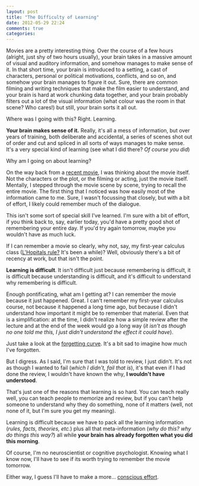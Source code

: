 ```yaml
---
layout: post
title: "The Difficulty of Learning"
date: 2012-05-29 22:24
comments: true
categories: 
---
```

Movies are a pretty interesting thing. Over the course of a few hours (alright, just shy of two hours usually), your brain takes in a massive amount of visual and auditory information, and somehow manages to make sense of it. In that short time, your brain is introduced to a setting, a cast of characters, personal or political motivations, conflicts, and so on, and somehow your brain manages to figure it out. Sure, there are common filming and writing techniques that make the film easier to understand, and your brain is hard at work chunking data together, and your brain probably filters out a lot of the visual information (what colour was the room in that scene? Who cares!) but still, your brain sorts it all out.

Where was I going with this? Right. Learning.

**Your brain makes sense of it.** Really, it's all a mess of information, but over years of training, both deliberate and accidental, a series of scenes shot out of order and cut and spliced in all sorts of ways manages to make sense. It's a very special kind of learning (see what I did there? *Of course you did*)

Why am I going on about learning?

On the way back from a [recent movie][MIB3], I was thinking about the movie itself. Not the characters or the plot, or the filming or acting, just the movie itself. Mentally, I stepped through the movie scene by scene, trying to recall the entire movie. The first thing that I noticed was how easily most of the information came to me. Sure, I wasn't focussing that closely, but with a bit of effort, I likely could remember much of the dialogue.

This isn't some sort of special skill I've learned. I'm sure with a bit of effort, if you think back to, say, earlier today, you'd have a pretty good shot of remembering your entire day. If you'd try again tomorrow, maybe you wouldn't have as much luck.

If I can remember a movie so clearly, why not, say, my first-year calculus class ([L'Hopitals rule?][LHopital] It's been a while)? Well, obviously there's a bit of recency at work, but that isn't the point.

**Learning is difficult**. It isn't difficult just because remembering is difficult, it is difficult because understanding is difficult, and it's difficult to understand why remembering is difficult.

Enough pontificating, what am I getting at? I can remember the movie because it just happened. Great. I can't remember my first-year calculus course, not because it happened a long time ago, but because I didn't understand how important it might be to remember that material. Even that is a simplification: at the time, I didn't realize how a simple review after the lecture and at the end of the week would go a long way (*it isn't as though no one told me this, I just didn't understand the effect it could have*). 

Just take a look at the [forgetting curve][forgettingCurve]. It's a bit sad to imagine how much I've forgotten.

But I digress. As I said, I'm sure that I was told to review, I just didn't. It's not as though I wanted to fail (*which I didn't, fail that is*), it's that even if I had done the review, I wouldn't have known the why, **I wouldn't have understood**.

That's just one of the reasons that learning is so hard. You can teach really well, you can teach people to memorize and review, but if you can't help someone to understand why they do something, none of it matters (well, not none of it, but I'm sure you get my meaning).

Learning is difficult because we have to pack all the learning information (*rules, facts, theories, etc.*) plus all that meta-information (*why do this? why do things this way?*) all while **your brain has already forgotten what you did this morning**.

Of course, I'm no neuroscientist or cognitive psychologist. Knowing what I know now, I'll have to see if its worth trying to remember the movie tomorrow.

Either way, I guess I'll have to make a more... [conscious effort][YEAH].

[MIB3]: http://en.wikipedia.org/wiki/Men_in_Black_3 "Men in Black 3"
[LHopital]: http://en.wikipedia.org/wiki/L'H%C3%B4pital's_rule "L'Hopital's Rule"
[forgettingCurve]: http://en.wikipedia.org/wiki/Forgetting_curve "Forgetting Curve"
[YEAH]: http://youtu.be/_sarYH0z948 "YEEEEEEEEEEEAAAAAAAAAHHHHHHHHH!"
